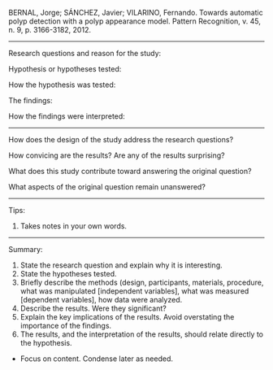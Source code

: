 BERNAL, Jorge; SÁNCHEZ, Javier; VILARINO, Fernando. Towards automatic polyp detection with a polyp appearance model. Pattern Recognition, v. 45, n. 9, p. 3166-3182, 2012.

---

Research questions and reason for the study:

Hypothesis or hypotheses tested:

How the hypothesis was tested:

The findings:

How the findings were interpreted:

---

How does the design of the study address the research questions?

How convicing are the results? Are any of the results surprising?

What does this study contribute toward answering the original question?

What aspects of the original question remain unanswered?

---

Tips:

1. Takes notes in your own words.

---

Summary:

1. State the research question and explain why it is interesting.
2. State the hypotheses tested.
3. Briefly describe the methods (design, participants, materials, procedure,
   what was manipulated [independent variables], what was measured [dependent
   variables], how data were analyzed.
4. Describe the results. Were they significant?
5. Explain the key implications of the results. Avoid overstating the
   importance of the findings.
6. The results, and the interpretation of the results, should relate directly
   to the hypothesis.

- Focus on content. Condense later as needed.
